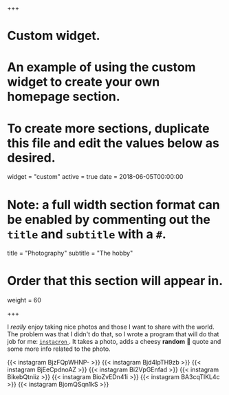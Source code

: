 +++
# Custom widget.
# An example of using the custom widget to create your own homepage section.
# To create more sections, duplicate this file and edit the values below as desired.
widget = "custom"
active = true
date = 2018-06-05T00:00:00

# Note: a full width section format can be enabled by commenting out the `title` and `subtitle` with a `#`.
title = "Photography"
subtitle = "The hobby"

# Order that this section will appear in.
weight = 60

+++

I *really* enjoy taking nice photos and those I want to share with the world. The problem was that I didn't do that, so I wrote a program that will do that job for me: [`instacron` <em class="fa fa-github"> </em>](https://github.com/basnijholt/instacron). It takes a photo, adds a cheesy **random** :cheese: quote and some more info related to the photo.

{{< instagram BjzFQpWHNP- >}}
{{< instagram Bjd4lpTH9zb >}}
{{< instagram BjEeCpdnoAZ >}}
{{< instagram Bi2VpGEnfad >}}
{{< instagram BikebQtniiz >}}
{{< instagram BioZvEDn41i >}}
{{< instagram BA3cqTlKL4c >}}
{{< instagram BjomQSqn1kS >}}
